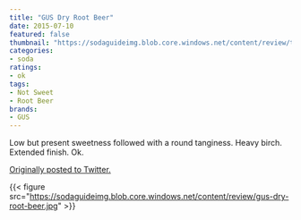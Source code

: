 ```yaml
---
title: "GUS Dry Root Beer"
date: 2015-07-10
featured: false
thumbnail: "https://sodaguideimg.blob.core.windows.net/content/review/thumbs/gus-dry-root-beer.jpg"
categories:
- soda
ratings:
- ok
tags:
- Not Sweet
- Root Beer
brands:
- GUS
---
```


Low but present sweetness followed with a round tanginess. Heavy birch. Extended finish. Ok.

[Originally posted to Twitter.](https://twitter.com/Cavorter/status/619557790273503232)

{{< figure src="https://sodaguideimg.blob.core.windows.net/content/review/gus-dry-root-beer.jpg" >}}

